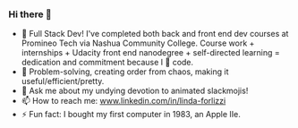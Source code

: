 ### Hi there 👋

- 🔭 Full Stack Dev! I've completed both back and front end dev courses at Promineo Tech via Nashua Community College. Course work + internships + Udacity front end nanodegree + self-directed learning = dedication and commitment because I 💟 code.
- 🌱 Problem-solving, creating order from chaos, making it useful/efficient/pretty.
- 💬 Ask me about my undying devotion to animated slackmojis!
- 📫 How to reach me: www.linkedin.com/in/linda-forlizzi
- ⚡ Fun fact: I bought my first computer in 1983, an Apple IIe.
